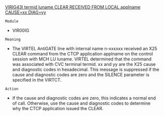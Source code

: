 [VIRIG43I termid luname CLEAR RECEIVED FROM LOCAL applname CAUSE=xx DIAG=yy](https://virtel.readthedocs.io/en/latest/manuals/virtel/Virtel459MG/messages.html?highlight=VIRIG43I#VIRIG43I)

`Module`
- VIR00IG

`Meaning`
- The VIRTEL AntiGATE line with internal name n-xxxxxx received an X25 CLEAR command from the CTCP application applname on the control session with MCH LU luname. VIRTEL determined that the command was associated with CVC terminal termid. xx and yy are the X25 cause and diagnostic codes in hexadecimal. This message is suppressed if the cause and diagnostic codes are zero and the SILENCE parameter is specified in the VIRTCT.

`Action`
- If the cause and diagnostic codes are zero, this indicates a normal end of call. Otherwise, use the cause and diagnostic codes to determine why the CTCP application issued the CLEAR.
